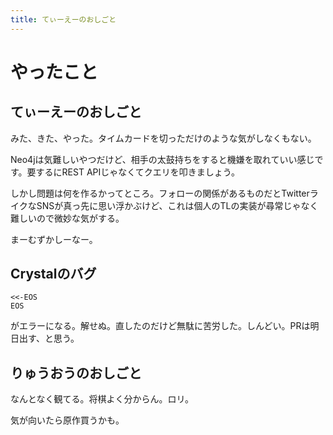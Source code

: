 ```yaml
---
title: てぃーえーのおしごと
---
```


# やったこと

## てぃーえーのおしごと

みた、きた、やった。タイムカードを切っただけのような気がしなくもない。

Neo4jは気難しいやつだけど、相手の太鼓持ちをすると機嫌を取れていい感じです。要するにREST APIじゃなくてクエリを叩きましょう。

しかし問題は何を作るかってところ。フォローの関係があるものだとTwitterライクなSNSが真っ先に思い浮かぶけど、これは個人のTLの実装が尋常じゃなく難しいので微妙な気がする。

まーむずかしーなー。

## Crystalのバグ

```crystal
<<-EOS
EOS
```

がエラーになる。解せぬ。直したのだけど無駄に苦労した。しんどい。PRは明日出す、と思う。

## りゅうおうのおしごと

なんとなく観てる。将棋よく分からん。ロリ。

気が向いたら原作買うかも。
